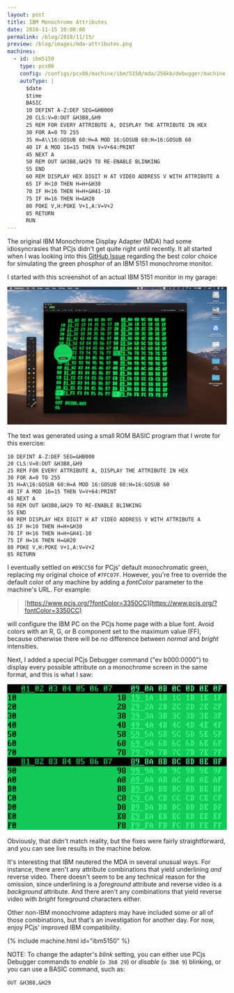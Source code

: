 ```yaml
---
layout: post
title: IBM Monochrome Attributes
date: 2018-11-15 10:00:00
permalink: /blog/2018/11/15/
preview: /blog/images/mda-attributes.png
machines:
  - id: ibm5150
    type: pcx86
    config: /configs/pcx86/machine/ibm/5150/mda/256kb/debugger/machine.xml
    autoType: |
      $date
      $time
      BASIC
      10 DEFINT A-Z:DEF SEG=&HB000
      20 CLS:V=0:OUT &H3B8,&H9
      25 REM FOR EVERY ATTRIBUTE A, DISPLAY THE ATTRIBUTE IN HEX
      30 FOR A=0 TO 255
      35 H=A\\16:GOSUB 60:H=A MOD 16:GOSUB 60:H=16:GOSUB 60
      40 IF A MOD 16=15 THEN V=V+64:PRINT
      45 NEXT A
      50 REM OUT &H3B8,&H29 TO RE-ENABLE BLINKING
      55 END
      60 REM DISPLAY HEX DIGIT H AT VIDEO ADDRESS V WITH ATTRIBUTE A
      65 IF H<10 THEN H=H+&H30
      70 IF H<16 THEN H=H+&H41-10
      75 IF H=16 THEN H=&H20
      80 POKE V,H:POKE V+1,A:V=V+2
      85 RETURN
      RUN
---
```


The original IBM Monochrome Display Adapter (MDA) had some idiosyncrasies that PCjs didn't get quite right until
recently.  It all started when I was looking into this [GitHub Issue](https://github.com/jeffpar/pcjs/issues/71)
regarding the best color choice for simulating the green phosphor of an IBM 5151 monochrome monitor.

I started with this screenshot of an actual IBM 5151 monitor in my garage:

![MDA Screenshot](/blog/images/mda-screenshot.jpg)

The text was generated using a small ROM BASIC program that I wrote for this exercise:

    10 DEFINT A-Z:DEF SEG=&HB000
    20 CLS:V=0:OUT &H3B8,&H9
    25 REM FOR EVERY ATTRIBUTE A, DISPLAY THE ATTRIBUTE IN HEX
    30 FOR A=0 TO 255
    35 H=A\16:GOSUB 60:H=A MOD 16:GOSUB 60:H=16:GOSUB 60
    40 IF A MOD 16=15 THEN V=V+64:PRINT
    45 NEXT A
    50 REM OUT &H3B8,&H29 TO RE-ENABLE BLINKING
    55 END
    60 REM DISPLAY HEX DIGIT H AT VIDEO ADDRESS V WITH ATTRIBUTE A
    65 IF H<10 THEN H=H+&H30
    70 IF H<16 THEN H=H+&H41-10
    75 IF H=16 THEN H=&H20
    80 POKE V,H:POKE V+1,A:V=V+2
    85 RETURN

I eventually settled on `#09CC50` for PCjs' default monochromatic green, replacing my original choice of `#7FC07F`.
However, you're free to override the default color of any machine by adding a *fontColor* parameter to the machine's URL.
For example:

> [https://www.pcjs.org/?fontColor=3350CC](https://www.pcjs.org/?fontColor=3350CC)

will configure the IBM PC on the PCjs home page with a blue font.  Avoid colors with an R, G, or B component set to the
maximum value (FF), because otherwise there will be no difference between *normal* and *bright* intensities.

Next, I added a special PCjs Debugger command ("ev b000:0000") to display every possible attribute on a monochrome
screen in the same format, and this is what I saw:

![MDA Attributes BAD](/blog/images/mda-attributes-bad.png)

Obviously, that didn't match reality, but the fixes were fairly straightforward, and you can see live results in the
machine below.

It's interesting that IBM neutered the MDA in several unusual ways.  For instance, there aren't any attribute combinations
that yield underlining *and* reverse video.  There doesn't seem to be any technical reason for the omission, since underlining
is a *foreground* attribute and reverse video is a *background* attribute.  And there aren't any combinations that yield
reverse video with *bright* foreground characters either.

Other non-IBM monochrome adapters may have included some or all of those combinations, but that's an investigation for another
day.  For now, enjoy PCjs' improved IBM compatibility.

{% include machine.html id="ibm5150" %}

NOTE: To change the adapter's *blink* setting, you can either use PCjs Debugger commands to *enable* (`o 3b8 29`)
or *disable* (`o 3b8 9`) blinking, or you can use a BASIC command, such as:

    OUT &H3B8,&H29
